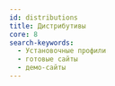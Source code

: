 ```yaml
---
id: distributions
title: Дистрибутивы
core: 8
search-keywords:
  - Установочные профили
  - готовые сайты
  - демо-сайты
--- 
```


